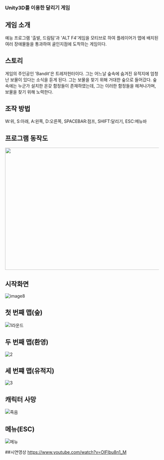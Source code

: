 ### Unity3D를 이용한 달리기 게임

## 게임 소개
예능 프로그램 '출발, 드림팀'과 'ALT F4'게임을 모티브로 하여 플레이어가 맵에 배치된 여러 장애물들을 통과하여 골인지점에 도착하는 게임이다.

## 스토리
게임의 주인공인 'Bandit'은 트레저헌터이다. 그는 어느날 숲속에 숨겨진 유적지에 엄청난 보물이 있다는 소식을 듣게 된다. 그는 보물을 찾기 위해 거대한 숲으로 들어갔다. 
숲속에는 누군가 설치한 온갖 함정들이 존재하였는데, 그는 이러한 함정들을 헤쳐나가며, 보물을 찾기 위해 노력한다.

## 조작 방법
W:위, S:아래, A:왼쪽, D:오른쪽, SPACEBAR:점프, SHIFT:달리기, ESC:메뉴바
## 프로그램 동작도
<img src="https://user-images.githubusercontent.com/74814641/134960182-47423cb2-3404-4d27-a749-a234dc681e78.png" width="600" height="400"/>

## 시작화면
![image8](https://user-images.githubusercontent.com/74814641/134961292-9028f8bd-14a6-4e36-9f82-684dde665412.gif)

## 첫 번째 맵(숲)
![1라운드](https://user-images.githubusercontent.com/74814641/134962797-54791b0f-2ccb-4679-9e07-f50e3c43ac98.gif)

## 두 번째 맵(환영)
![2](https://user-images.githubusercontent.com/74814641/134963195-6aa0b806-ec93-4393-a044-aaa7d9aae5b4.gif)

## 세 번쨰 맵(유적지)
![3](https://user-images.githubusercontent.com/74814641/134963347-1d36f425-bb2c-40fb-baf5-4515d57c93a0.gif)

## 캐릭터 사망
![죽음](https://user-images.githubusercontent.com/74814641/134963816-0b10ce3b-dbae-4137-8dc5-c6d9b3e7997b.gif)

## 메뉴(ESC)
![메뉴](https://user-images.githubusercontent.com/74814641/134964062-a028748a-8dab-45d6-9c9f-4573bf582922.gif)

##시연영상
https://www.youtube.com/watch?v=OlFlbu8n1_M

